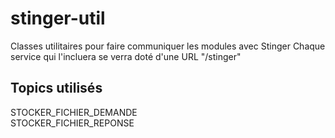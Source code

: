 # stinger-util
Classes utilitaires pour faire communiquer les modules avec Stinger
Chaque service qui l'incluera se verra doté d'une URL "/stinger"  

## Topics utilisés
STOCKER_FICHIER_DEMANDE<br>
STOCKER_FICHIER_REPONSE<br>
